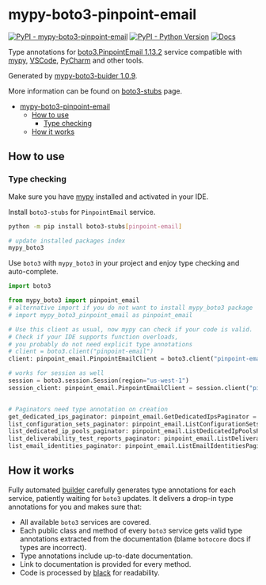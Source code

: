 # mypy-boto3-pinpoint-email

[![PyPI - mypy-boto3-pinpoint-email](https://img.shields.io/pypi/v/mypy-boto3-pinpoint-email.svg?color=blue)](https://pypi.org/project/mypy-boto3-pinpoint-email)
[![PyPI - Python Version](https://img.shields.io/pypi/pyversions/mypy-boto3-pinpoint-email.svg?color=blue)](https://pypi.org/project/mypy-boto3-pinpoint-email)
[![Docs](https://img.shields.io/readthedocs/mypy-boto3-builder.svg?color=blue)](https://mypy-boto3-builder.readthedocs.io/)

Type annotations for
[boto3.PinpointEmail 1.13.2](https://boto3.amazonaws.com/v1/documentation/api/1.13.2/reference/services/pinpoint-email.html#PinpointEmail) service
compatible with [mypy](https://github.com/python/mypy), [VSCode](https://code.visualstudio.com/),
[PyCharm](https://www.jetbrains.com/pycharm/) and other tools.

Generated by [mypy-boto3-buider 1.0.9](https://github.com/vemel/mypy_boto3_builder).

More information can be found on [boto3-stubs](https://pypi.org/project/boto3-stubs/) page.

- [mypy-boto3-pinpoint-email](#mypy-boto3-pinpoint-email)
  - [How to use](#how-to-use)
    - [Type checking](#type-checking)
  - [How it works](#how-it-works)

## How to use

### Type checking

Make sure you have [mypy](https://github.com/python/mypy) installed and activated in your IDE.

Install `boto3-stubs` for `PinpointEmail` service.

```bash
python -m pip install boto3-stubs[pinpoint-email]

# update installed packages index
mypy_boto3
```

Use `boto3` with `mypy_boto3` in your project and enjoy type checking and auto-complete.

```python
import boto3

from mypy_boto3 import pinpoint_email
# alternative import if you do not want to install mypy_boto3 package
# import mypy_boto3_pinpoint_email as pinpoint_email

# Use this client as usual, now mypy can check if your code is valid.
# Check if your IDE supports function overloads,
# you probably do not need explicit type annotations
# client = boto3.client("pinpoint-email")
client: pinpoint_email.PinpointEmailClient = boto3.client("pinpoint-email")

# works for session as well
session = boto3.session.Session(region="us-west-1")
session_client: pinpoint_email.PinpointEmailClient = session.client("pinpoint-email")


# Paginators need type annotation on creation
get_dedicated_ips_paginator: pinpoint_email.GetDedicatedIpsPaginator = client.get_paginator("get_dedicated_ips")
list_configuration_sets_paginator: pinpoint_email.ListConfigurationSetsPaginator = client.get_paginator("list_configuration_sets")
list_dedicated_ip_pools_paginator: pinpoint_email.ListDedicatedIpPoolsPaginator = client.get_paginator("list_dedicated_ip_pools")
list_deliverability_test_reports_paginator: pinpoint_email.ListDeliverabilityTestReportsPaginator = client.get_paginator("list_deliverability_test_reports")
list_email_identities_paginator: pinpoint_email.ListEmailIdentitiesPaginator = client.get_paginator("list_email_identities")
```

## How it works

Fully automated [builder](https://github.com/vemel/mypy_boto3_builder) carefully generates
type annotations for each service, patiently waiting for `boto3` updates. It delivers
a drop-in type annotations for you and makes sure that:

- All available `boto3` services are covered.
- Each public class and method of every `boto3` service gets valid type annotations
  extracted from the documentation (blame `botocore` docs if types are incorrect).
- Type annotations include up-to-date documentation.
- Link to documentation is provided for every method.
- Code is processed by [black](https://github.com/psf/black) for readability.